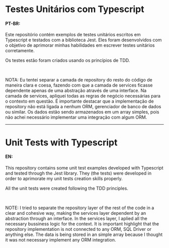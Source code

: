 <h1>Testes Unitários com Typescript</h1>
<h4>PT-BR:</h4>

<p>Este repositório contém exemplos de testes unitários escritos em Typescript e testados com a biblioteca Jest. Eles foram desenvolvidos com o objetivo de aprimorar minhas habilidades em escrever testes unitários corretamente.</p>
<p>Os testes estão foram criados usando os princípios de TDD.</p>
<br>
<p>NOTA: Eu tentei separar a camada de repository do resto do código de maneira clara e coesa, fazendo com que a camada de services ficasse dependente apenas de uma abstração através de uma interface. Na camada de services, apliquei todas as regras de negócio necessárias para o contexto em questão. É importante destacar que a implementação de repository não está ligada a nenhum ORM, gerenciador de banco de dados ou similar. Os dados estão sendo armazenados em um array simples, pois não achei necessário implementar uma integração com algum ORM.</p>

<hr>

<h1>Unit Tests with Typescript</h1>
<h4>EN:</h4>

<p>This repository contains some unit test examples developed with Typescript and tested through the Jest library. They (the tests) were developed in order to aprimorate my unit tests creation skills properly.</p>
<p> All the unit tests were created following the TDD principles.</p>
<br>
<p>NOTE: I tried to separate the repository layer of the rest of the code in a clear and cohesive way, making the services layer dependent by an abstraction through an interface. In the services layer, I aplied all the necessary bussiness logic for the context. It is important highlight that the repository implementation is not connected to any ORM, SQL Driver or anything else. The data is being stored in an simple array because I thought it was not necessary implement any ORM integration.</p>
